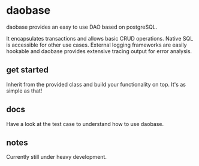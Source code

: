 # daobase

daobase provides an easy to use DAO based on postgreSQL. 

It encapsulates transactions and allows basic CRUD operations. Native SQL is accessible for other use cases. External logging frameworks are easily hookable and daobase provides extensive tracing output for error analysis.

## get started

Inherit from the provided class and build your functionality on top. It's as simple as that!


## docs

Have a look at the test case to understand how to use daobase.


## notes

Currently still under heavy development.
